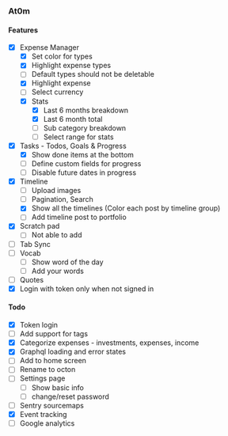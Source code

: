 ### At0m

#### Features

- [x] Expense Manager
  - [x] Set color for types
  - [x] Highlight expense types
  - [ ] Default types should not be deletable
  - [x] Highlight expense
  - [ ] Select currency
  - [x] Stats
    - [x] Last 6 months breakdown
    - [x] Last 6 month total
    - [ ] Sub category breakdown
    - [ ] Select range for stats
- [x] Tasks - Todos, Goals & Progress
  - [x] Show done items at the bottom
  - [ ] Define custom fields for progress
  - [ ] Disable future dates in progress
- [x] Timeline
  - [ ] Upload images
  - [ ] Pagination, Search
  - [x] Show all the timelines (Color each post by timeline group)
  - [ ] Add timeline post to portfolio
- [x] Scratch pad
  - [ ] Not able to add
- [ ] Tab Sync
- [ ] Vocab
  - [ ] Show word of the day
  - [ ] Add your words
- [ ] Quotes
- [x] Login with token only when not signed in

#### Todo

- [x] Token login
- [ ] Add support for tags
- [x] Categorize expenses - investments, expenses, income
- [x] Graphql loading and error states
- [ ] Add to home screen
- [ ] Rename to octon
- [ ] Settings page
  - [ ] Show basic info
  - [ ] change/reset password
- [ ] Sentry sourcemaps
- [x] Event tracking
- [ ] Google analytics
